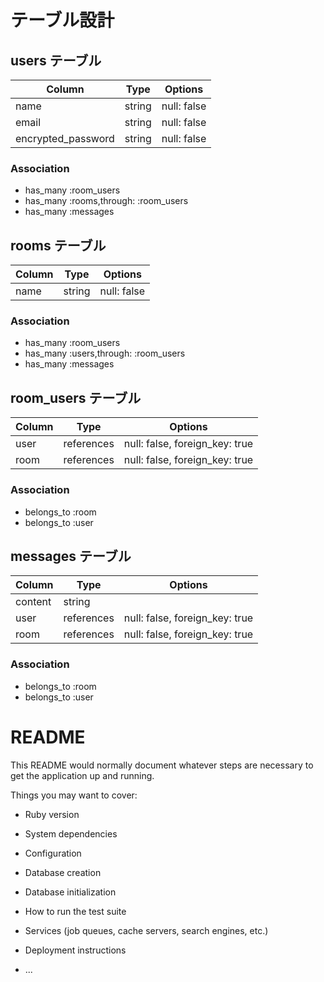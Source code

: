 # テーブル設計

## users テーブル

| Column              | Type   | Options     |
| ------------------- | ------ | ----------- |
| name                | string | null: false | 
| email               | string | null: false |
| encrypted_password  | string | null: false |

### Association

- has_many :room_users
- has_many :rooms,through: :room_users
- has_many :messages

## rooms テーブル

| Column | Type   | Options     |
| ------ | ------ | ----------- |
| name   | string | null: false | 

### Association

- has_many :room_users
- has_many :users,through: :room_users
- has_many :messages

## room_users テーブル

| Column | Type       | Options                        |
| ------ | ---------- | ------------------------------ |
| user   | references | null: false, foreign_key: true | 
| room   | references | null: false, foreign_key: true |

### Association
- belongs_to :room
- belongs_to :user

## messages テーブル

| Column  | Type       | Options                        |
| ------- | ---------- | ------------------------------ |
| content | string     |                                |
| user    | references | null: false, foreign_key: true | 
| room    | references | null: false, foreign_key: true |

### Association
- belongs_to :room
- belongs_to :user

# README

This README would normally document whatever steps are necessary to get the
application up and running.

Things you may want to cover:

* Ruby version

* System dependencies

* Configuration

* Database creation

* Database initialization

* How to run the test suite

* Services (job queues, cache servers, search engines, etc.)

* Deployment instructions

* ...
